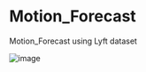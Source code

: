 # Motion_Forecast
Motion_Forecast using Lyft dataset

![image](https://github.com/alok509gupta/Motion_Forecast/assets/12557916/8dea12bd-7242-48d2-9c8f-328bf060357d)
